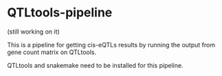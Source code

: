 # QTLtools-pipeline

(still working on it)

This is a pipeline for getting cis-eQTLs results by running the output from gene count matrix on QTLtools.

QTLtools and snakemake need to be installed for this pipeline.
